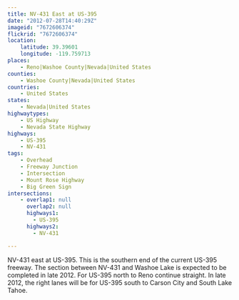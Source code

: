 ```yaml
---
title: NV-431 East at US-395
date: "2012-07-28T14:40:29Z"
imageid: "7672606374"
flickrid: "7672606374"
location:
    latitude: 39.39601
    longitude: -119.759713
places:
    - Reno|Washoe County|Nevada|United States
counties:
    - Washoe County|Nevada|United States
countries:
    - United States
states:
    - Nevada|United States
highwaytypes:
    - US Highway
    - Nevada State Highway
highways:
    - US-395
    - NV-431
tags:
    - Overhead
    - Freeway Junction
    - Intersection
    - Mount Rose Highway
    - Big Green Sign
intersections:
    - overlap1: null
      overlap2: null
      highways1:
        - US-395
      highways2:
        - NV-431

---
```

NV-431 east at US-395.  This is the southern end of the current US-395 freeway.  The section between NV-431 and Washoe Lake is expected to be completed in late 2012.  For US-395 north to Reno continue straight.  In late 2012, the right lanes will be for US-395 south to Carson City and South Lake Tahoe.